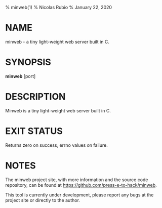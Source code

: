 % minweb(1)
% Nicolas Rubio
% January 22, 2020

# NAME

minweb - a tiny light-weight web server built in C.

# SYNOPSIS

**minweb** [port]

# DESCRIPTION

Minweb is a tiny light-weight web server built in C.

# EXIT STATUS

Returns zero on success, errno values on failure.

# NOTES

The minweb project site, with more information and the source code
repository, can be found at <https://github.com/press-e-to-hack/minweb>.

This tool is currently under development, please report any bugs at
the project site or directly to the author.
